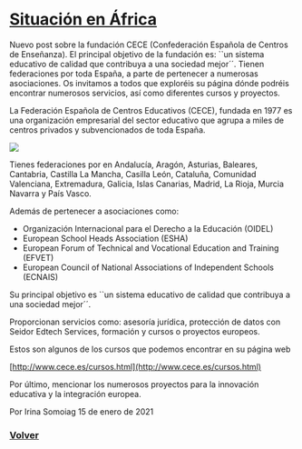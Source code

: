 # [Situación en África](https://javier-dlap.github.io/EducacionDeCalidad/pages/Cece)

Nuevo post sobre la fundación CECE (Confederación Española de Centros de Enseñanza). El principal objetivo de la fundación es: ``un sistema educativo de calidad que contribuya a una sociedad mejor´´.
Tienen federaciones por toda España, a parte de pertenecer a numerosas asociaciones.
Os invitamos a todos que exploréis su página dónde podréis encontrar numerosos servicios, así como diferentes cursos y proyectos.

La Federación Española de Centros Educativos (CECE), fundada en 1977 es una organización empresarial del sector educativo que agrupa a miles de centros privados y subvencionados de toda España.

![](https://javier-dlap.github.io/EducacionDeCalidad/images/Cece.png)

Tienes federaciones por en Andalucía, Aragón, Asturias, Baleares, Cantabria, Castilla La Mancha, Casilla León, Cataluña, Comunidad Valenciana, Extremadura, Galicia, Islas Canarias, Madrid, La Rioja, Murcia Navarra y País Vasco.

Además de pertenecer a asociaciones como:
* Organización Internacional para el Derecho a la Educación (OIDEL)
* European School Heads Association (ESHA)
* European Forum of Technical and Vocational Education and Training (EFVET)
* European Council of National Associations of Independent Schools (ECNAIS)

Su principal objetivo es ``un sistema educativo de calidad que contribuya a una sociedad mejor´´.

Proporcionan servicios como: asesoría jurídica, protección de datos con Seidor Edtech Services, formación y cursos o proyectos europeos.

Estos son algunos de los cursos que podemos encontrar en su página web

[http://www.cece.es/cursos.html](http://www.cece.es/cursos.html)

Por último, mencionar los numerosos proyectos para la innovación educativa y la integración europea.



Por Irina Somoiag 15 de enero de 2021

### [Volver](https://javier-dlap.github.io/EducacionDeCalidad/) 